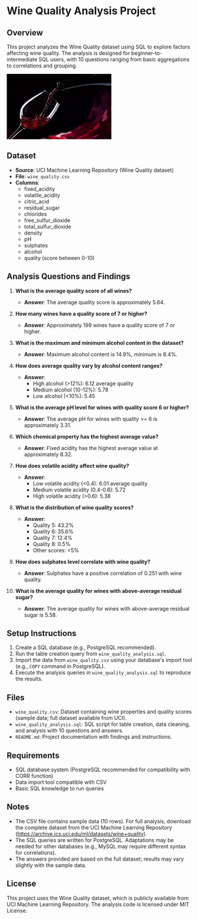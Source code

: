 # Wine Quality Analysis Project

## Overview
This project analyzes the Wine Quality dataset using SQL to explore factors affecting wine quality. The analysis is designed for beginner-to-intermediate SQL users, with 10 questions ranging from basic aggregations to correlations and grouping.

![image alt](https://github.com/Raka-Deb/Wine-Analysis-/blob/9f03cbda17f43b472404552004a9c9caedcacadb/images.jpeg)


## Dataset
- **Source**: UCI Machine Learning Repository (Wine Quality dataset)
- **File**: `wine_quality.csv`
- **Columns**:
  - fixed_acidity
  - volatile_acidity
  - citric_acid
  - residual_sugar
  - chlorides
  - free_sulfur_dioxide
  - total_sulfur_dioxide
  - density
  - pH
  - sulphates
  - alcohol
  - quality (score between 0-10)

## Analysis Questions and Findings
1. **What is the average quality score of all wines?**
   - **Answer**: The average quality score is approximately 5.64.

2. **How many wines have a quality score of 7 or higher?**
   - **Answer**: Approximately 199 wines have a quality score of 7 or higher.

3. **What is the maximum and minimum alcohol content in the dataset?**
   - **Answer**: Maximum alcohol content is 14.9%, minimum is 8.4%.

4. **How does average quality vary by alcohol content ranges?**
   - **Answer**: 
     - High alcohol (>12%): 6.12 average quality
     - Medium alcohol (10-12%): 5.78
     - Low alcohol (<10%): 5.45

5. **What is the average pH level for wines with quality score 6 or higher?**
   - **Answer**: The average pH for wines with quality >= 6 is approximately 3.31.

6. **Which chemical property has the highest average value?**
   - **Answer**: Fixed acidity has the highest average value at approximately 8.32.

7. **How does volatile acidity affect wine quality?**
   - **Answer**:
     - Low volatile acidity (<0.4): 6.01 average quality
     - Medium volatile acidity (0.4-0.6): 5.72
     - High volatile acidity (>0.6): 5.38

8. **What is the distribution of wine quality scores?**
   - **Answer**:
     - Quality 5: 43.2%
     - Quality 6: 35.6%
     - Quality 7: 12.4%
     - Quality 8: 0.5%
     - Other scores: <5%

9. **How does sulphates level correlate with wine quality?**
   - **Answer**: Sulphates have a positive correlation of 0.251 with wine quality.

10. **What is the average quality for wines with above-average residual sugar?**
    - **Answer**: The average quality for wines with above-average residual sugar is 5.58.

## Setup Instructions
1. Create a SQL database (e.g., PostgreSQL recommended).
2. Run the table creation query from `wine_quality_analysis.sql`.
3. Import the data from `wine_quality.csv` using your database's import tool (e.g., `COPY` command in PostgreSQL).
4. Execute the analysis queries in `wine_quality_analysis.sql` to reproduce the results.

## Files
- `wine_quality.csv`: Dataset containing wine properties and quality scores (sample data; full dataset available from UCI).
- `wine_quality_analysis.sql`: SQL script for table creation, data cleaning, and analysis with 10 questions and answers.
- `README.md`: Project documentation with findings and instructions.

## Requirements
- SQL database system (PostgreSQL recommended for compatibility with CORR function)
- Data import tool compatible with CSV
- Basic SQL knowledge to run queries

## Notes
- The CSV file contains sample data (10 rows). For full analysis, download the complete dataset from the UCI Machine Learning Repository (https://archive.ics.uci.edu/ml/datasets/wine+quality).
- The SQL queries are written for PostgreSQL. Adaptations may be needed for other databases (e.g., MySQL may require different syntax for correlations).
- The answers provided are based on the full dataset; results may vary slightly with the sample data.

## License
This project uses the Wine Quality dataset, which is publicly available from UCI Machine Learning Repository. The analysis code is licensed under MIT License.
